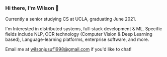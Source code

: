 ### Hi there, I'm Wilson 👋

Currently a senior studying CS at UCLA, graduating June 2021. 

I'm Interested in distributed systems, full-stack development & ML. Specific fields include NLP, OCR technology (Computer Vision & Deep Learning based), Language-learning platforms, enterprise software, and more.

Email me at wilsonjusuf1998@gmail.com if you'd like to chat!
<!--
**willyspinner/willyspinner** is a ✨ _special_ ✨ repository because its `README.md` (this file) appears on your GitHub profile.

Here are some ideas to get you started:

- 🔭 I’m currently working on ...
- 🌱 I’m currently learning ...
- 👯 I’m looking to collaborate on ...
- 🤔 I’m looking for help with ...
- 💬 Ask me about ...
- 📫 How to reach me: ...
- 😄 Pronouns: ...
- ⚡ Fun fact: ...
-->
